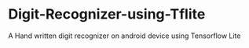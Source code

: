 # Digit-Recognizer-using-Tflite
A Hand written digit recognizer on android device using Tensorflow Lite
